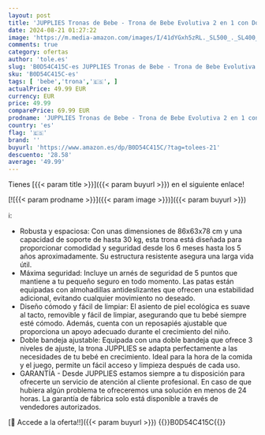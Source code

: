 ```yaml
---
layout: post
title: 'JUPPLIES Tronas de Bebe - Trona de Bebe Evolutiva 2 en 1 con Doble Bandeja y Arnés con 5 Puntos - Silla de Comer Portatil para Bebe hasta 30kg - High Chair Cadeira Bebe Refeições  Café '
date: 2024-08-21 01:27:22
image: 'https://m.media-amazon.com/images/I/41dYGxh5zRL._SL500_._SL400_.jpg'
comments: true
category: ofertas
author: 'tole.es'
slug: 'B0D54C415C-es JUPPLIES Tronas de Bebe - Trona de Bebe Evolutiva 2 en 1...'
sku: 'B0D54C415C-es'
tags: [ 'bebe','trona','🇪🇸', ]
actualPrice: 49.99 EUR
currency: EUR
price: 49.99
comparePrice: 69.99 EUR
prodname: 'JUPPLIES Tronas de Bebe - Trona de Bebe Evolutiva 2 en 1 con Doble Bandeja y Arnés con 5 Puntos - Silla de Comer Portatil para Bebe hasta 30kg - High Chair Cadeira Bebe Refeições  Café '
country: 'es'
flag: '🇪🇸'
brand: ''
buyurl: 'https://www.amazon.es/dp/B0D54C415C/?tag=tolees-21'
descuento: '28.58'
average: '49.99'
---
```


Tienes [{{< param title >}}]({{< param buyurl >}}) en el siguiente enlace!

[![{{< param prodname >}}]({{< param image >}})]({{< param buyurl >}})

ℹ️:

- Robusta y espaciosa: Con unas dimensiones de 86x63x78 cm y una capacidad de soporte de hasta 30 kg, esta trona está diseñada para proporcionar comodidad y seguridad desde los 6 meses hasta los 5 años aproximadamente. Su estructura resistente asegura una larga vida útil.
- Máxima seguridad: Incluye un arnés de seguridad de 5 puntos que mantiene a tu pequeño seguro en todo momento. Las patas están equipadas con almohadillas antideslizantes que ofrecen una estabilidad adicional, evitando cualquier movimiento no deseado.
- Diseño cómodo y fácil de limpiar: El asiento de piel ecológica es suave al tacto, removible y fácil de limpiar, asegurando que tu bebé siempre esté cómodo. Además, cuenta con un reposapiés ajustable que proporciona un apoyo adecuado durante el crecimiento del niño.
- Doble bandeja ajustable: Equipada con una doble bandeja que ofrece 3 niveles de ajuste, la trona JUPPLIES se adapta perfectamente a las necesidades de tu bebé en crecimiento. Ideal para la hora de la comida y el juego, permite un fácil acceso y limpieza después de cada uso.
- GARANTÍA - Desde JUPPLIES estamos siempre a tu disposición para ofrecerte un servicio de atención al cliente profesional. En caso de que hubiera algún problema te ofreceremos una solución en menos de 24 horas. La garantía de fábrica solo está disponible a través de vendedores autorizados.

[🛒 Accede a la oferta!!]({{< param buyurl >}})
{{<world>}}B0D54C415C{{</world>}}
